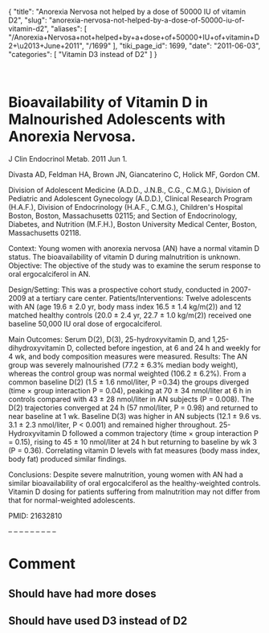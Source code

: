{
  "title": "Anorexia Nervosa not helped by a dose of 50000 IU of vitamin D2",
  "slug": "anorexia-nervosa-not-helped-by-a-dose-of-50000-iu-of-vitamin-d2",
  "aliases": [
    "/Anorexia+Nervosa+not+helped+by+a+dose+of+50000+IU+of+vitamin+D2+\u2013+June+2011",
    "/1699"
  ],
  "tiki_page_id": 1699,
  "date": "2011-06-03",
  "categories": [
    "Vitamin D3 instead of D2"
  ]
}

&nbsp;

# Bioavailability of Vitamin D in Malnourished Adolescents with Anorexia Nervosa.

J Clin Endocrinol Metab. 2011 Jun 1. 

Divasta AD, Feldman HA, Brown JN, Giancaterino C, Holick MF, Gordon CM.

Division of Adolescent Medicine (A.D.D., J.N.B., C.G., C.M.G.), Division of Pediatric and Adolescent Gynecology (A.D.D.), Clinical Research Program (H.A.F.), Division of Endocrinology (H.A.F., C.M.G.), Children's Hospital Boston, Boston, Massachusetts 02115; and Section of Endocrinology, Diabetes, and Nutrition (M.F.H.), Boston University Medical Center, Boston, Massachusetts 02118.

Context: Young women with anorexia nervosa (AN) have a normal vitamin D status. The bioavailability of vitamin D during malnutrition is unknown. Objective: The objective of the study was to examine the serum response to oral ergocalciferol in AN. 

Design/Setting: This was a prospective cohort study, conducted in 2007-2009 at a tertiary care center. Patients/Interventions: Twelve adolescents with AN (age 19.6 ± 2.0 yr, body mass index 16.5 ± 1.4 kg/m(2)) and 12 matched healthy controls (20.0 ± 2.4 yr, 22.7 ± 1.0 kg/m(2)) received one baseline 50,000 IU oral dose of ergocalciferol. 

Main Outcomes: Serum D(2), D(3), 25-hydroxyvitamin D, and 1,25-dihydroxyvitamin D, collected before ingestion, at 6 and 24 h and weekly for 4 wk, and body composition measures were measured. Results: The AN group was severely malnourished (77.2 ± 6.3% median body weight), whereas the control group was normal weighted (106.2 ± 6.2%). From a common baseline D(2) (1.5 ± 1.6 nmol/liter, P =0.34) the groups diverged (time × group interaction P = 0.04), peaking at 70 ± 34 nmol/liter at 6 h in controls compared with 43 ± 28 nmol/liter in AN subjects (P = 0.008). The D(2) trajectories converged at 24 h (57 nmol/liter, P = 0.98) and returned to near baseline at 1 wk. Baseline D(3) was higher in AN subjects (12.1 ± 9.6 vs. 3.1 ± 2.3 nmol/liter, P < 0.001) and remained higher throughout. 25-Hydroxyvitamin D followed a common trajectory (time × group interaction P = 0.15), rising to 45 ± 10 nmol/liter at 24 h but returning to baseline by wk 3 (P = 0.36). Correlating vitamin D levels with fat measures (body mass index, body fat) produced similar findings. 

Conclusions: Despite severe malnutrition, young women with AN had a similar bioavailability of oral ergocalciferol as the healthy-weighted controls. Vitamin D dosing for patients suffering from malnutrition may not differ from that for normal-weighted adolescents.

PMID:     21632810 

– – – – – – – – – 

# Comment

## Should have had more doses

## Should have used D3 instead of D2

